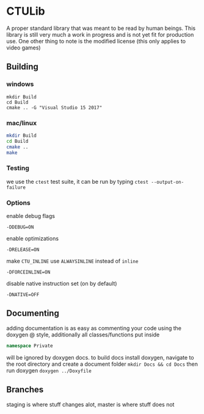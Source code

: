 # CTULib

A proper standard library that was meant to be read by human beings. This library is still very much a work in progress and is not yet fit for production use. One other thing to note is the modified license (this only applies to video games)

## Building

### windows
```
mkdir Build
cd Build
cmake .. -G "Visual Studio 15 2017"
```

### mac/linux

```sh
mkdir Build
cd Build
cmake ..
make
```

### Testing

we use the `ctest` test suite, it can be run by typing `ctest --output-on-failure`

### Options

enable debug flags
```
-DDEBUG=ON
```

enable optimizations
```
-DRELEASE=ON
```

make `CTU_INLINE` use `ALWAYSINLINE` instead of `inline`
```
-DFORCEINLINE=ON
```

disable native instruction set (on by default)
```
-DNATIVE=OFF
```
## Documenting

adding documentation is as easy as commenting your code using the doxygen @ style, additionally all classes/functions put inside 
```cpp
namespace Private
```
will be ignored by doxygen docs. to build docs install doxygen, navigate to the root directory and create a document folder
`mkdir Docs && cd Docs`
then run doxygen
`doxygen ../Doxyfile`

## Branches

staging is where stuff changes alot, master is where stuff does not